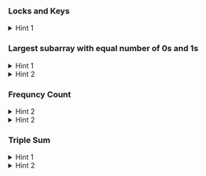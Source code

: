 
### Locks and Keys

<details>
  <summary>Hint 1</summary>
  Use a custom implementation of quicksort to sort both arrays
</details>

### Largest subarray with equal number of 0s and 1s

<details>
  <summary>Hint 1</summary>
  What if the problem was instead: given an array of 1s and -1s, output the largest subarray whose sum is 0?
</details>

<details>
  <summary>Hint 2</summary>
  How can you use Hashmaps to your advantage in this problem?
</details>

### Frequncy Count

<details>
  <summary>Hint 2</summary>
  Is there another problem you remember that requires keeping track of the total amount
  of each type of element? How do you solve that one?
</details>

<details>
  <summary>Hint 2</summary>
  How can you use Hashmaps to your advantage in this problem?
</details>

### Triple Sum

<details>
  <summary>Hint 1</summary>
  How can you solve the Pair-Sum problem in O(N) time? Can you use this solution as part of your triple sum algorithm?
</details>

<details>
  <summary>Hint 2</summary>
  Sorting the array as a first step may simplify the problem
</details>
